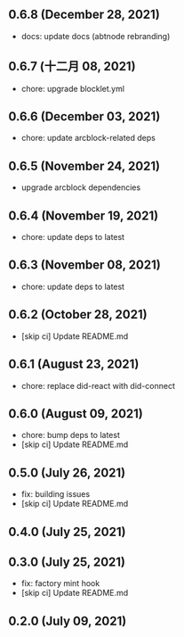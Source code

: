 ## 0.6.8 (December 28, 2021)

- docs: update docs (abtnode rebranding)

## 0.6.7 (十二月 08, 2021)

- chore: upgrade blocklet.yml

## 0.6.6 (December 03, 2021)

- chore: update arcblock-related deps

## 0.6.5 (November 24, 2021)

- upgrade arcblock dependencies

## 0.6.4 (November 19, 2021)

- chore: update deps to latest

## 0.6.3 (November 08, 2021)

- chore: update deps to latest

## 0.6.2 (October 28, 2021)

- [skip ci] Update README.md

## 0.6.1 (August 23, 2021)

- chore: replace did-react with did-connect

## 0.6.0 (August 09, 2021)

- chore: bump deps to latest
- [skip ci] Update README.md

## 0.5.0 (July 26, 2021)

- fix: building issues
- [skip ci] Update README.md

## 0.4.0 (July 25, 2021)



## 0.3.0 (July 25, 2021)

- fix: factory mint hook
- [skip ci] Update README.md

## 0.2.0 (July 09, 2021)



